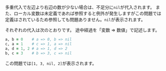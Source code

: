 多重代入で左辺より右辺の数が少ない場合は、不足分に`nil`が代入されます。
また、ローカル変数は未定義であれば参照すると例外が発生しますがこの問題では定義はされているため参照しても問題ありません。`nil`が表示されます。

それぞれの代入は次のとおりです。
途中経過を「変数 => 数値」で記述します。

```ruby
a, b = 0    # a => 0, b => nil
c, a = 1    # c => 1, a => nil
a, d = 1, 2 # a => 1, d => 2
b, c = 3    # b => 3, c => nil
```

この問題では`[1, 3, nil, 2]`が表示されます。
